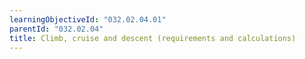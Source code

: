 ```yaml
---
learningObjectiveId: "032.02.04.01"
parentId: "032.02.04"
title: Climb, cruise and descent (requirements and calculations)
---
```

